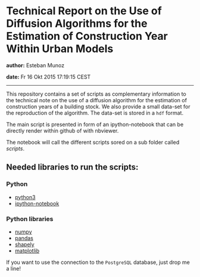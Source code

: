 # Technical Report on the Use of Diffusion Algorithms for the Estimation of Construction Year Within Urban Models

**author:** Esteban Munoz

**date:**   Fr 16 Okt 2015 17:19:15 CEST

----------

This repository contains a set of scripts as complementary information to the
technical note on the use of a diffusion algorithm for the estimation of
construction years of a building stock. We also provide a small data-set for
the reproduction of the algorithm. The data-set is stored in a `hdf` format.

The main script is presented in form of an ipython-notebook that can be
directly render within github of with nbviewer.

The notebook will call the different scripts sored on a sub folder called
*scripts*.

## Needed libraries to run the scripts:

### Python 
* [python3](https://www.python.org/)
* [ipython-notebook](https://ipython.org/notebook.html)

### Python libraries
* [numpy](http://www.numpy.org/)
* [pandas](http://pandas.pydata.org/)
* [shapely](https://github.com/Toblerity/Shapely)
* [matplotlib](http://matplotlib.org/)

If you want to use the connection to the `PostgreSQL` database, just drop me
a line!

